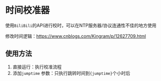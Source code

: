 # 时间校准器

使用`BiliBili`的API进行校时，可以在NTP服务器/协议连通性不佳的地方使用

修改时间逻辑：https://www.cnblogs.com/Kingram/p/12627709.html

## 使用方法

1. 直接运行：执行校准流程
1. 添加`jumptime` 参数：只执行跳转时间到`{jumptime}`个小时后